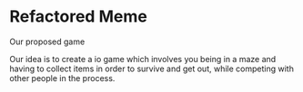 # Refactored Meme
Our proposed game

Our idea is to create a io game which involves you being in a maze and having to collect items in order to survive and get out, while competing with other people in the process.
